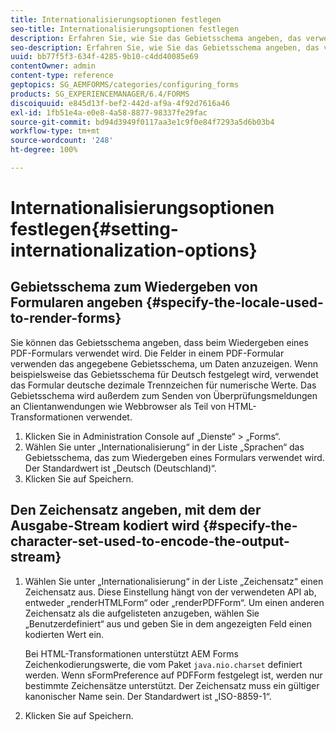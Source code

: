 ```yaml
---
title: Internationalisierungsoptionen festlegen
seo-title: Internationalisierungsoptionen festlegen
description: Erfahren Sie, wie Sie das Gebietsschema angeben, das verwendet wird, um Formulare zu rendern, und wie Sie den Zeichensatz angeben, mit dem der Ausgabe-Stream kodiert wird.
seo-description: Erfahren Sie, wie Sie das Gebietsschema angeben, das verwendet wird, um Formulare zu rendern, und wie Sie den Zeichensatz angeben, mit dem der Ausgabe-Stream kodiert wird.
uuid: bb77f5f3-634f-4285-9b10-c4dd40085e69
contentOwner: admin
content-type: reference
geptopics: SG_AEMFORMS/categories/configuring_forms
products: SG_EXPERIENCEMANAGER/6.4/FORMS
discoiquuid: e845d13f-bef2-442d-af9a-4f92d7616a46
exl-id: 1fb51e4a-e0e8-4a58-8877-98337fe29fac
source-git-commit: bd94d3949f0117aa3e1c9f0e84f7293a5d6b03b4
workflow-type: tm+mt
source-wordcount: '248'
ht-degree: 100%

---
```


# Internationalisierungsoptionen festlegen{#setting-internationalization-options}

## Gebietsschema zum Wiedergeben von Formularen angeben {#specify-the-locale-used-to-render-forms}

Sie können das Gebietsschema angeben, dass beim Wiedergeben eines PDF-Formulars verwendet wird. Die Felder in einem PDF-Formular verwenden das angegebene Gebietsschema, um Daten anzuzeigen. Wenn beispielsweise das Gebietsschema für Deutsch festgelegt wird, verwendet das Formular deutsche dezimale Trennzeichen für numerische Werte. Das Gebietsschema wird außerdem zum Senden von Überprüfungsmeldungen an Clientanwendungen wie Webbrowser als Teil von HTML-Transformationen verwendet.

1. Klicken Sie in Administration Console auf „Dienste“ > „Forms“.
1. Wählen Sie unter „Internationalisierung“ in der Liste „Sprachen“ das Gebietsschema, das zum Wiedergeben eines Formulars verwendet wird. Der Standardwert ist „Deutsch (Deutschland)“.
1. Klicken Sie auf Speichern.

## Den Zeichensatz angeben, mit dem der Ausgabe-Stream kodiert wird  {#specify-the-character-set-used-to-encode-the-output-stream}

1. Wählen Sie unter „Internationalisierung“ in der Liste „Zeichensatz“ einen Zeichensatz aus. Diese Einstellung hängt von der verwendeten API ab, entweder „renderHTMLForm“ oder „renderPDFForm“. Um einen anderen Zeichensatz als die aufgelisteten anzugeben, wählen Sie „Benutzerdefiniert“ aus und geben Sie in dem angezeigten Feld einen kodierten Wert ein.

   Bei HTML-Transformationen unterstützt AEM Forms Zeichenkodierungswerte, die vom Paket `java.nio.charset` definiert werden. Wenn sFormPreference auf PDFForm festgelegt ist, werden nur bestimmte Zeichensätze unterstützt. Der Zeichensatz muss ein gültiger kanonischer Name sein. Der Standardwert ist „ISO-8859-1“.

1. Klicken Sie auf Speichern.
